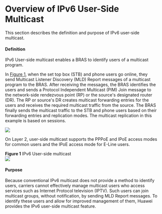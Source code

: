 Overview of IPv6 User-Side Multicast
====================================

This section describes the definition and purpose of IPv6 user-side multicast.

#### Definition

IPv6 User-side multicast enables a BRAS to identify users of a multicast program.

In [Figure 1](#EN-US_CONCEPT_0172367684__fig_dc_vrp_ipv6bras-multicast_cfg_000101), when the set top box (STB) and phone users go online, they send Multicast Listener Discovery (MLD) Report messages of a multicast program to the BRAS. After receiving the messages, the BRAS identifies the users and sends a Protocol Independent Multicast (PIM) Join message to the network-side rendezvous point (RP) or the source's designated router (DR). The RP or source's DR creates multicast forwarding entries for the users and receives the required multicast traffic from the source. The BRAS finally sends the multicast traffic to the STB and phone users based on their forwarding entries and replication modes. The multicast replication in this example is based on sessions.

![](../../../../public_sys-resources/note_3.0-en-us.png) 

On Layer 2, user-side multicast supports the PPPoE and IPoE access modes for common users and the IPoE access mode for E-Line users.


**Figure 1** IPv6 User-side multicast  
![](images/fig_dc_vrp_ipv6bras-multicast_cfg_000101.png)  


#### Purpose

Because conventional IPv6 multicast does not provide a method to identify users, carriers cannot effectively manage multicast users who access services such as Internet Protocol television (IPTV). Such users can join multicast groups, without notification, by sending MLD Report messages. To identify these users and allow for improved management of them, Huawei provides the IPv6 user-side multicast feature.